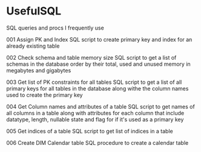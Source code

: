 # UsefulSQL
SQL queries and procs I frequently use

001 Assign PK and Index
SQL script to create primary key and index for an already existing table

002 Check schema and table memory size
SQL script to get a list of schemas in the database order by their total, used and unused memory in megabytes and gigabytes

003 Get list of PK constraints for all tables
SQL script to get a list of all primary keys for all tables in the database along withe the column names used to create the primary key

004 Get Column names and attributes of a table
SQL script to get names of all columns in a table along with attributes for each column that include datatype, length, nullable state and flag for if it's used as a primary key

005 Get indices of a table
SQL script to get list of indices in a table

006 Create DIM Calendar table
SQL procedure to create a calendar table
